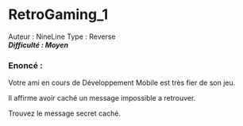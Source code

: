 # RetroGaming_1

Auteur : NineLine
Type : Reverse  
***Difficulté : Moyen***

### Enoncé : 

Votre ami en cours de Développement Mobile est très fier de son jeu.

Il affirme avoir caché un message impossible a retrouver.


Trouvez le message secret caché.
